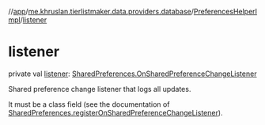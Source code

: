 //[app](../../../index.md)/[me.khruslan.tierlistmaker.data.providers.database](../index.md)/[PreferencesHelperImpl](index.md)/[listener](listener.md)

# listener

private val [listener](listener.md): [SharedPreferences.OnSharedPreferenceChangeListener](https://developer.android.com/reference/kotlin/android/content/SharedPreferences.OnSharedPreferenceChangeListener.html)

Shared preference change listener that logs all updates.

It must be a class field (see the documentation of [SharedPreferences.registerOnSharedPreferenceChangeListener](https://developer.android.com/reference/kotlin/android/content/SharedPreferences.html#registeronsharedpreferencechangelistener)).

